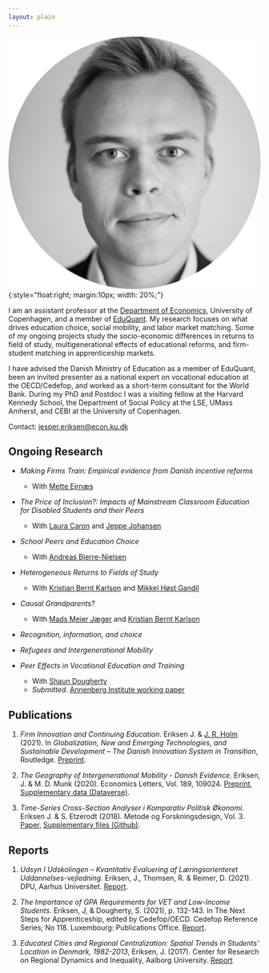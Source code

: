 ```yaml
---
layout: plain
---
```


![*Jesper Eriksen*](avatar_round-modified.png){:style="float:right; margin:10px; width: 20%;"}


I am an assistant professor at the [Department of Economics](https://www.economics.ku.dk/), University of Copenhagen, and a member of [EduQuant](https://www.economics.ku.dk/research/externally-funded-research_new/uddankvant/).  My research focuses on what drives education choice, social mobility, and labor market matching.  Some of my ongoing projects study the socio-economic differences in returns to field of study, multigenerational effects of educational reforms, and firm-student matching in apprenticeship markets. 

I have advised the Danish Ministry of Education as a member of EduQuant, been an invited presenter as a national expert on vocational education at the OECD/Cedefop, and worked as a short-term consultant for the World Bank. During my PhD and Postdoc I was a visiting fellow at the Harvard Kennedy School, the Department of Social Policy at the LSE, UMass Amherst, and CEBI at the University of Copenhagen.

Contact: [jesper.eriksen@econ.ku.dk](mailto:jesper.eriksen@econ.ku.dk)    


## Ongoing Research

- *Making Firms Train: Empirical evidence from Danish incentive reforms* 
  - With [Mette Ejrnæs](https://forskning.ku.dk/soeg/result/profil/?id=5004) 

- *The Price of Inclusion?: Impacts of Mainstream Classroom Education for Disabled Students and their Peers* 
  - With [Laura Caron](https://laurakcaron.github.io/) and [Jeppe Johansen](https://dk.linkedin.com/in/jeppe-s%C3%B8ndergaard-johansen)

- *School Peers and Education Choice* 
  - With [Andreas Bjerre-Nielsen](https://bjerre-nielsen.me/)

- *Heterogeneous Returns to Fields of Study* 
  - With [Kristian Bernt Karlson](http://www.kristiankarlson.dk/) and [Mikkel Høst Gandil](https://sites.google.com/view/mikkelgandil/home)

- *Causal Grandparents?* 
  - With [Mads Meier Jæger](https://madsjaeger.dk/) and [Kristian Bernt Karlson](http://www.kristiankarlson.dk/)

- *Recognition, information, and choice*

- *Refugees and Intergenerational Mobility* 
  <!-- - *Presentations*: Harvard Visiting Fellows Seminar 2018, IKE seminar 2020.  -->

- *Peer Effects in Vocational Education and Training* 
  - With [Shaun Dougherty](https://peabody.vanderbilt.edu/bio/shaun-dougherty)
  <!-- - *Presentations*: APPAM International 2019; CVER Conference 2019; 2019 Cedefop/OECD Joint Symposium on Apprenticeships; Department of Social Policy, LSE, 2022; Center for Economic Performance, Skill and Education Work in Progress seminar, 2022, Rockwool Foundation Research Unit, 2022.   -->
  - *Submitted*. [Annenberg Institute working paper](https://edworkingpapers.com/sites/default/files/ai24-943.pdf)


## Publications

1. *Firm Innovation and Continuing Education*. Eriksen J. & [J. R. Holm](https://vbn.aau.dk/da/persons/116395) (2021). In *Globalization, New and Emerging Technologies, and Sustainable Development – The Danish Innovation System in Transition*, Routledge. [Preprint](https://vbn.aau.dk/files/351175061/Chapter11_august_edit_submission.docx). 

2. *The Geography of Intergenerational Mobility - Danish Evidence*. Eriksen, J. & M. D. Munk (2020). Economics Letters, Vol. 189, 109024. [Preprint](https://raw.githubusercontent.com/eriksenj/eriksenj.github.io/master/_content/IG_Geo_DK.pdf), [Supplementary data (Dataverse)](https://doi.org/10.7910/DVN/YIS2QY). 

3. *Time-Series Cross-Section Analyser i Komparativ Politisk Økonomi*. Eriksen J. & S. Etzerodt (2018). Metode og Forskningsdesign, Vol. 3. [Paper](https://raw.githubusercontent.com/eriksenj/eriksenj.github.io/master/_content/cv.pdf), [Supplementary files (Github)](https://github.com/EriksenJ/Eriksen_Etzerodt_2018). 


## Reports

1. *Udsyn I Udskolingen – Kvantitativ Evaluering  af Læringsorienteret Uddannelses-vejledning.* Eriksen, J., Thomsen, R. & Reimer, D. (2021). DPU, Aarhus Universitet. [Report](https://emu.dk/sites/default/files/2021-12/gsk_overgange_Rapport%20-%20Udsyn%20i%20Udskolingen.pdf). 

2. *The Importance of GPA Requirements for VET and Low-Income Students*. Eriksen, J, & Dougherty, S. (2021), p. 132-143. In The Next Steps for Apprenticeship, edited by Cedefop/OECD. Cedefop Reference Series; No 118. Luxembourg: Publications Office. [Report](https://www.cedefop.europa.eu/files/3087_en.pdf).

3. *Educated Cities and Regional Centralization: Spatial Trends in Students' Location in Denmark, 1982-2013*,  Eriksen, J. (2017). Center for Research on Regional Dynamics and Inequality, Aalborg University. [Report](https://vbn.aau.dk/da/publications/educated-cities-and-regional-centralization-spatial-trends-in-stu)
